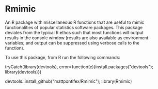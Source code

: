 # Rmimic
An R package with miscellaneous R functions that are useful to mimic functionalities of popular statistics software packages. This package deviates from the typical R ethos such that most functions will output results in the console window (results are also available as environment variables; and output can be suppressed using verbose calls to the function).

To use this package, from R run the following commands:

tryCatch(library(devtools), error=function(e){install.packages("devtools"); library(devtools)})

devtools::install_github("mattpontifex/Rmimic"); library(Rmimic)
